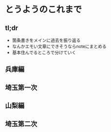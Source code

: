 # とうようのこれまで

## tl;dr

- 箇条書きをメインに過去を振り返る
- なんかエモい文章にできそうならnoteにまとめる
- 基本住んでるところで分けていく

## 兵庫編



## 埼玉第一次

## 山梨編

## 埼玉第二次
